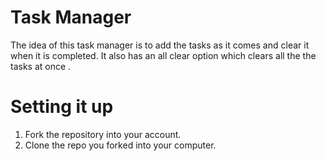 <h1>Task Manager</h1>
<p>The idea of this task manager is to add the tasks as it comes and clear it when it is completed. 
It also has an all clear option which clears all the the tasks at once . </p>


<h1>Setting it up</h1>
<ol>
<li>Fork the repository into your account.</li>
<li>Clone the repo you forked into your computer.</li>
</ol>

